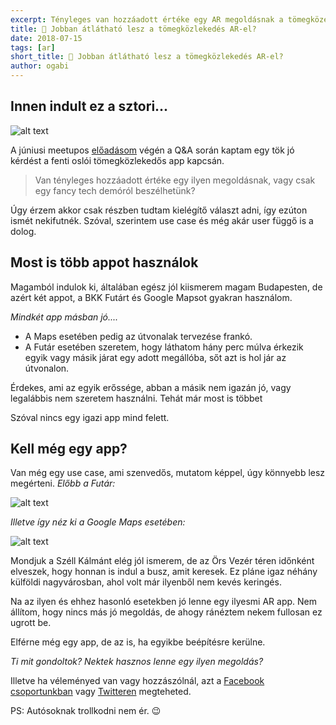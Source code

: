 ```yaml
---
excerpt: Tényleges van hozzáadott értéke egy AR megoldásnak a tömegközelekdéshez, vagy csak egy fancy tech demó az egész?
title: 🚏 Jobban átlátható lesz a tömegközlekedés AR-el?
date: 2018-07-15
tags: [ar]
short_title: 🚏 Jobban átlátható lesz a tömegközlekedés AR-el?
author: ogabi
---
```


## Innen indult ez a sztori...

![alt text](https://appcraft.hu/assets/img/ar-pt-01.gif)

A júniusi meetupos [előadásom](http://bit.ly/acm-18-june-vid-03) végén a Q&A során kaptam egy tök jó kérdést a fenti oslói tömegközlekedős app kapcsán.

> Van tényleges hozzáadott értéke egy ilyen megoldásnak, vagy csak egy fancy tech demóról beszélhetünk?

Úgy érzem akkor csak részben tudtam kielégítő választ adni, így ezúton ismét nekifutnék. Szóval, szerintem use case és még akár user függő is a dolog.

## Most is több appot használok

Magamból indulok ki, általában egész jól kiismerem magam Budapesten, de azért két appot, a BKK Futárt és Google Mapsot gyakran használom.

*Mindkét app másban jó....*
- A Maps esetében pedig az útvonalak tervezése frankó.
- A Futár esetében szeretem, hogy láthatom hány perc múlva érkezik egyik vagy másik járat egy adott megállóba, sőt azt is hol jár az útvonalon.

Érdekes, ami az egyik erőssége, abban a másik nem igazán jó, vagy legalábbis nem szeretem használni. Tehát már most is többet

Szóval nincs egy igazi app mind felett.

## Kell még egy app?

Van még egy use case, ami szenvedős, mutatom képpel, úgy könnyebb lesz megérteni. *Előbb a Futár:*

![alt text](https://appcraft.hu/assets/img/ar-pt-02.png)

*Illetve így néz ki a Google Maps esetében:*

![alt text](https://appcraft.hu/assets/img/ar-pt-03.png)

Mondjuk a Széll Kálmánt elég jól ismerem, de az Örs Vezér téren időnként elveszek, hogy honnan is indul a busz, amit keresek. Ez pláne igaz néhány külföldi nagyvárosban, ahol volt már ilyenből nem kevés keringés.

Na az ilyen és ehhez hasonló esetekben jó lenne egy ilyesmi AR app. Nem állítom, hogy nincs más jó megoldás, de ahogy ránéztem nekem fullosan ez ugrott be.

Elférne még egy app, de az is, ha egyikbe beépítésre kerülne.

*Ti mit gondoltok? Nektek hasznos lenne egy ilyen megoldás?*

Illetve ha véleményed van vagy hozzászólnál, azt a [Facebook csoportunkban](http://bit.ly/acfb-ar-pt) vagy [Twitteren](http://bit.ly/actw-ar-pt) megteheted.

PS: Autósoknak trollkodni nem ér. 😉
